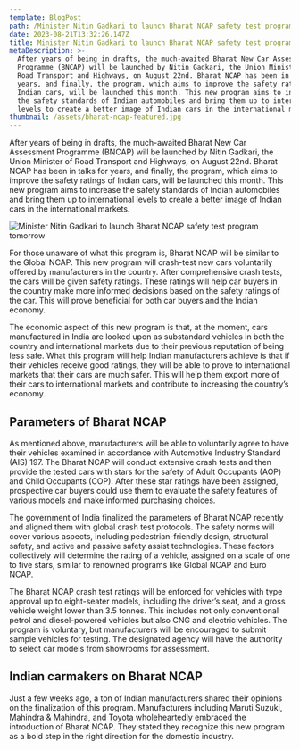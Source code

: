 ```yaml
---
template: BlogPost
path: /Minister Nitin Gadkari to launch Bharat NCAP safety test program tomorrow
date: 2023-08-21T13:32:26.147Z
title: Minister Nitin Gadkari to launch Bharat NCAP safety test program tomorrow.
metaDescription: >-
  After years of being in drafts, the much-awaited Bharat New Car Assessment
  Programme (BNCAP) will be launched by Nitin Gadkari, the Union Minister of
  Road Transport and Highways, on August 22nd. Bharat NCAP has been in talks for
  years, and finally, the program, which aims to improve the safety ratings of
  Indian cars, will be launched this month. This new program aims to increase
  the safety standards of Indian automobiles and bring them up to international
  levels to create a better image of Indian cars in the international markets.
thumbnail: /assets/bharat-ncap-featured.jpg
---
```

After years of being in drafts, the much-awaited Bharat New Car Assessment Programme (BNCAP) will be launched by Nitin Gadkari, the Union Minister of Road Transport and Highways, on August 22nd. Bharat NCAP has been in talks for years, and finally, the program, which aims to improve the safety ratings of Indian cars, will be launched this month. This new program aims to increase the safety standards of Indian automobiles and bring them up to international levels to create a better image of Indian cars in the international markets.

![Minister Nitin Gadkari to launch Bharat NCAP safety test program tomorrow](https://www.cartoq.com/wp-content/uploads/2023/04/xuv300-crash.jpg)

For those unaware of what this program is, Bharat NCAP will be similar to the Global NCAP. This new program will crash-test new cars voluntarily offered by manufacturers in the country. After comprehensive crash tests, the cars will be given safety ratings. These ratings will help car buyers in the country make more informed decisions based on the safety ratings of the car. This will prove beneficial for both car buyers and the Indian economy.

The economic aspect of this new program is that, at the moment, cars manufactured in India are looked upon as substandard vehicles in both the country and international markets due to their previous reputation of being less safe. What this program will help Indian manufacturers achieve is that if their vehicles receive good ratings, they will be able to prove to international markets that their cars are much safer. This will help them export more of their cars to international markets and contribute to increasing the country’s economy.

## Parameters of Bharat NCAP

As mentioned above, manufacturers will be able to voluntarily agree to have their vehicles examined in accordance with Automotive Industry Standard (AIS) 197. The Bharat NCAP will conduct extensive crash tests and then provide the tested cars with stars for the safety of Adult Occupants (AOP) and Child Occupants (COP). After these star ratings have been assigned, prospective car buyers could use them to evaluate the safety features of various models and make informed purchasing choices.

The government of India finalized the parameters of Bharat NCAP recently and aligned them with global crash test protocols. The safety norms will cover various aspects, including pedestrian-friendly design, structural safety, and active and passive safety assist technologies. These factors collectively will determine the rating of a vehicle, assigned on a scale of one to five stars, similar to renowned programs like Global NCAP and Euro NCAP.

The Bharat NCAP crash test ratings will be enforced for vehicles with type approval up to eight-seater models, including the driver’s seat, and a gross vehicle weight lower than 3.5 tonnes. This includes not only conventional petrol and diesel-powered vehicles but also CNG and electric vehicles. The program is voluntary, but manufacturers will be encouraged to submit sample vehicles for testing. The designated agency will have the authority to select car models from showrooms for assessment.

## Indian carmakers on Bharat NCAP

Just a few weeks ago, a ton of Indian manufacturers shared their opinions on the finalization of this program. Manufacturers including Maruti Suzuki, Mahindra & Mahindra, and Toyota wholeheartedly embraced the introduction of Bharat NCAP. They stated they recognize this new program as a bold step in the right direction for the domestic industry.
